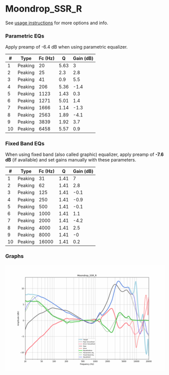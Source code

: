 # Moondrop_SSR_R
See [usage instructions](https://github.com/jaakkopasanen/AutoEq#usage) for more options and info.

### Parametric EQs
Apply preamp of -6.4 dB when using parametric equalizer.

|   # | Type    |   Fc (Hz) |    Q |   Gain (dB) |
|-----|---------|-----------|------|-------------|
|   1 | Peaking |        20 | 5.63 |         3   |
|   2 | Peaking |        25 | 2.3  |         2.8 |
|   3 | Peaking |        41 | 0.9  |         5.5 |
|   4 | Peaking |       206 | 5.36 |        -1.4 |
|   5 | Peaking |      1123 | 1.43 |         0.3 |
|   6 | Peaking |      1271 | 5.01 |         1.4 |
|   7 | Peaking |      1666 | 1.14 |        -1.3 |
|   8 | Peaking |      2563 | 1.89 |        -4.1 |
|   9 | Peaking |      3839 | 1.92 |         3.7 |
|  10 | Peaking |      6458 | 5.57 |         0.9 |

### Fixed Band EQs
When using fixed band (also called graphic) equalizer, apply preamp of **-7.6 dB** (if available) and set gains manually with these parameters.

|   # | Type    |   Fc (Hz) |    Q |   Gain (dB) |
|-----|---------|-----------|------|-------------|
|   1 | Peaking |        31 | 1.41 |         7   |
|   2 | Peaking |        62 | 1.41 |         2.8 |
|   3 | Peaking |       125 | 1.41 |        -0.1 |
|   4 | Peaking |       250 | 1.41 |        -0.9 |
|   5 | Peaking |       500 | 1.41 |        -0.1 |
|   6 | Peaking |      1000 | 1.41 |         1.1 |
|   7 | Peaking |      2000 | 1.41 |        -4.2 |
|   8 | Peaking |      4000 | 1.41 |         2.5 |
|   9 | Peaking |      8000 | 1.41 |        -0   |
|  10 | Peaking |     16000 | 1.41 |         0.2 |

### Graphs
![](./Moondrop_SSR_R.png)
